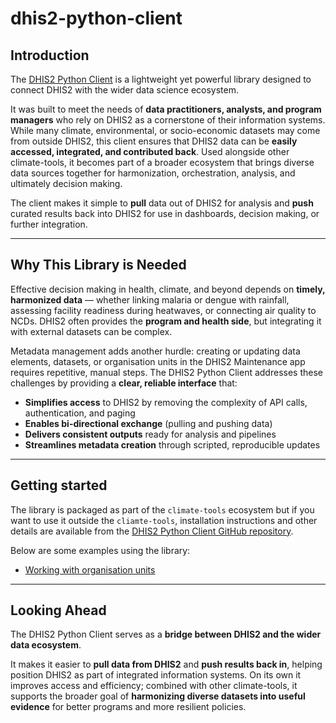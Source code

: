 # dhis2-python-client

## Introduction

The [DHIS2 Python Client](https://github.com/dhis2/dhis2-python-client) is a lightweight yet powerful library designed to connect DHIS2 with the wider data science ecosystem.

It was built to meet the needs of **data practitioners, analysts, and program managers** who rely on DHIS2 as a cornerstone of their information systems. While many climate, environmental, or socio-economic datasets may come from outside DHIS2, this client ensures that DHIS2 data can be **easily accessed, integrated, and contributed back**. Used alongside other climate-tools, it becomes part of a broader ecosystem that brings diverse data sources together for harmonization, orchestration, analysis, and ultimately decision making.

The client makes it simple to **pull** data out of DHIS2 for analysis and **push** curated results back into DHIS2 for use in dashboards, decision making, or further integration.

---

## Why This Library is Needed

Effective decision making in health, climate, and beyond depends on **timely, harmonized data** — whether linking malaria or dengue with rainfall, assessing facility readiness during heatwaves, or connecting air quality to NCDs. DHIS2 often provides the **program and health side**, but integrating it with external datasets can be complex.

Metadata management adds another hurdle: creating or updating data elements, datasets, or organisation units in the DHIS2 Maintenance app requires repetitive, manual steps. The DHIS2 Python Client addresses these challenges by providing a **clear, reliable interface** that:

- **Simplifies access** to DHIS2 by removing the complexity of API calls, authentication, and paging
- **Enables bi-directional exchange** (pulling and pushing data)
- **Delivers consistent outputs** ready for analysis and pipelines
- **Streamlines metadata creation** through scripted, reproducible updates

---

## Getting started

The library is packaged as part of the `climate-tools` ecosystem but if you want to use it outside the `cliamte-tools`, installation instructions and other details are available from the [DHIS2 Python Client GitHub repository](https://github.com/dhis2/dhis2-python-client).

Below are some examples using the library:

- [Working with organisation units](../org-units/getting-web-api.ipynb)

---

## Looking Ahead

The DHIS2 Python Client serves as a **bridge between DHIS2 and the wider data ecosystem**.

It makes it easier to **pull data from DHIS2** and **push results back in**, helping position DHIS2 as part of integrated information systems. On its own it improves access and efficiency; combined with other climate-tools, it supports the broader goal of **harmonizing diverse datasets into useful evidence** for better programs and more resilient policies.
